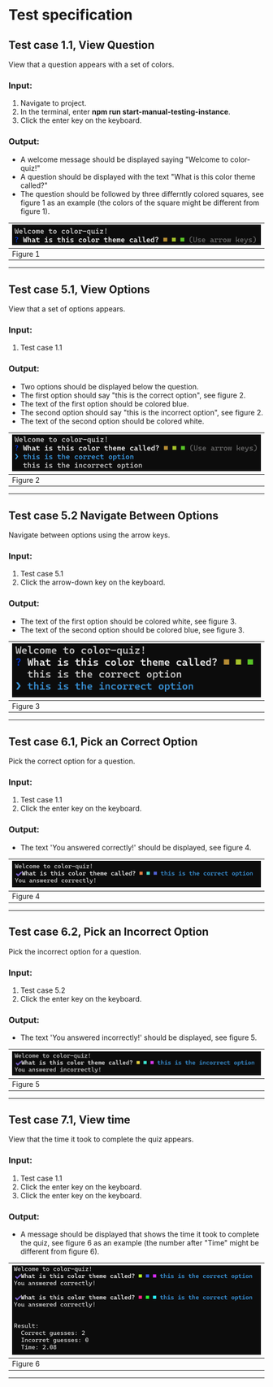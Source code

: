 # Test specification

## Test case 1.1, View Question
View that a question appears with a set of colors.

### Input:
1. Navigate to project.
2. In the terminal, enter **npm run start-manual-testing-instance**.
3. Click the enter key on the keyboard.

### Output:
- A welcome message should be displayed saying "Welcome to color-quiz!"
- A question should be displayed with the text "What is this color theme called?"
- The question should be followed by three differntly colored squares, see figure 1 as an example (the colors of the square might be different from figure 1).

| ![](./img/figure1.png) |
|------------------------|
| Figure 1 |
---

## Test case 5.1, View Options
View that a set of options appears.

### Input:
1. Test case 1.1

### Output:
- Two options should be displayed below the question.
- The first option should say "this is the correct option", see figure 2.
- The text of the first option should be colored blue.
- The second option should say "this is the incorrect option", see figure 2.
- The text of the second option should be colored white.

| ![](./img/figure2.png) |
|------------------------|
| Figure 2 |
---

## Test case 5.2 Navigate Between Options
Navigate between options using the arrow keys.

### Input:
1. Test case 5.1
2. Click the arrow-down key on the keyboard.

### Output:
- The text of the first option should be colored white, see figure 3.
- The text of the second option should be colored blue, see figure 3.

| ![](./img/figure3.png) |
|------------------------|
| Figure 3 |
---

## Test case 6.1, Pick an Correct Option
Pick the correct option for a question.

### Input:
1. Test case 1.1
2. Click the enter key on the keyboard.

### Output:
- The text 'You answered correctly!' should be displayed, see figure 4.

| ![](./img/figure4.png) |
|------------------------|
| Figure 4 |
---

## Test case 6.2, Pick an Incorrect Option
Pick the incorrect option for a question.

### Input:
1. Test case 5.2
2. Click the enter key on the keyboard.

### Output:
- The text 'You answered incorrectly!' should be displayed, see figure 5.

| ![](./img/figure5.png) |
|------------------------|
| Figure 5 |
---

## Test case 7.1, View time
View that the time it took to complete the quiz appears.

### Input:
1. Test case 1.1
2. Click the enter key on the keyboard.
3. Click the enter key on the keyboard.

### Output:
- A message should be displayed that shows the time it took to complete the quiz, see figure 6 as an example (the number after "Time" might be different from figure 6).

| ![](./img/figure6.png) |
|------------------------|
| Figure 6 |
---
